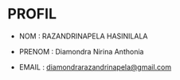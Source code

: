  # PROFIL

- NOM : RAZANDRINAPELA HASINILALA

- PRENOM : Diamondra Nirina Anthonia

- EMAIL : diamondrarazandrinapela@gmail.com
